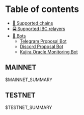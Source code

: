 # Table of contents

* [🖤 Supported chains](README.md)
* [🚍 Supported IBC relayers](RELAYERS.md)
* [🤖 Bots](bots/README.md)
  * [Telegram Proposal Bot](bots/telegram-proposal-bot.md)
  * [Discord Proposal Bot](bots/discord-proposal-bot.md)
  * [Kujira Oracle Monitoring Bot](bots/kujira-oracle-monitoring-bot.md)

## MAINNET

$MAINNET_SUMMARY
## TESTNET

$TESTNET_SUMMARY